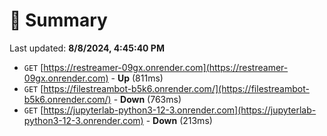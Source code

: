 # 📖 Summary
Last updated: **8/8/2024, 4:45:40 PM**

- `GET` [https://restreamer-09gx.onrender.com](https://restreamer-09gx.onrender.com) - **Up** (811ms)
- `GET` [https://filestreambot-b5k6.onrender.com/](https://filestreambot-b5k6.onrender.com/) - **Down** (763ms)
- `GET` [https://jupyterlab-python3-12-3.onrender.com](https://jupyterlab-python3-12-3.onrender.com) - **Down** (213ms)
